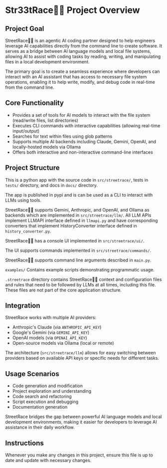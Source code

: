 # Str33tRace🚗💨 Project Overview

## Project Goal
StreetRace🚗💨 is an agentic AI coding partner designed to help engineers leverage AI capabilities directly from the command line to create software. It serves as a bridge between AI language models and local file systems, allowing AI to assist with coding tasks by reading, writing, and manipulating files in a local development environment.

The primary goal is to create a seamless experience where developers can interact with an AI assistant that has access to necessary file system operations, enabling it to help write, modify, and debug code in real-time from the command line.

## Core Functionality
- Provides a set of tools for AI models to interact with the file system (read/write files, list directories)
- Executes CLI commands with interactive capabilities (allowing real-time input/output)
- Searches for text within files using glob patterns
- Supports multiple AI backends including Claude, Gemini, OpenAI, and locally-hosted models via Ollama
- Offers both interactive and non-interactive command-line interfaces

## Project Structure

This is a python app with the source code in `src/streetrace/`, tests in `tests/` directory, and docs in `docs/` directory.

The app is published in pypi and is can be used as a CLI to interact with LLMs using tools.

StreetRace🚗💨 supports Gemini, Anthropic, and OpenAI, and Ollama as backends which are implemented in `src/streetrace/llm/`.
All LLM APIs implement LLMAPI interface defined in `llmapi.py` and have corresponding converters that implement
HistoryConverter interface defined in `history_converter.py`.

StreetRace🚗💨 has a console UI implemented in `src/streetrace/ui/`.

The UI supports commands implemented in `src/streetrace/commands/`.

StreetRace🚗💨 supports command line arguments described in `main.py`.

`examples/` Contains example scripts demonstrating programmatic usage.

`.streetrace` directory contains StreetRace🚗💨 context and configuration files and rules that need to be followed by LLMs at all times, including this file. These files are not part of the core application structure.

## Integration

StreetRace works with multiple AI providers:

- Anthropic's Claude (via `ANTHROPIC_API_KEY`)
- Google's Gemini (via `GEMINI_API_KEY`)
- OpenAI models (via `OPENAI_API_KEY`)
- Open-source models via Ollama (local or remote)

The architecture (`src/streetrace/llm`) allows for easy switching between providers based on available API keys or specific needs for different tasks.

## Usage Scenarios

- Code generation and modification
- Project exploration and understanding
- Code search and refactoring
- Script execution and debugging
- Documentation generation

StreetRace bridges the gap between powerful AI language models and local development environments, making it easier for developers to leverage AI assistance in their daily workflow.

## Instructions

Whenever you make any changes in this project, ensure this file is up to date and update with necessary changes.
